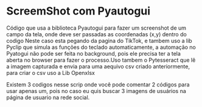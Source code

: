 # ScreemShot com Pyautogui


Código que usa a biblioteca Pyautogui para fazer um screenshot de um campo da tela, onde deve ser passadas as coordenadas (x,y) dentro do codigo 
Neste caso esta pegando da pagina do TikTok, e tambem uso a lib Pyclip que simula as funções do teclado automaticamente, a automação no Pyatogui não pode ser feita no background, pois ele precisa ter a tela aberta no browser para fazer o processo.Uso tambem o Pytesseract que lê a imagem capturada e envia para uma aequivo csv criado anteriormente, para criar o csv uso a Lib Openxlsx 

Existem 3 codigos nesse scrip onde você pode comentar 2 códigos para usar apenas um, pois no caso eu quis buscar 3 imagens de usuários na página de usuario na rede social.
